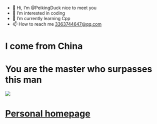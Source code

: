 - 👋 Hi, I’m @PeikingDuck nice to meet you
- 👀 I’m interested in coding
- 🌱 I’m currently learning Cpp 
- 📫 How to reach me 3363744647@qq.com

# I come from China


# You are the [](http://www.hit-counts.com/counter.php?t=MTQ0NTc4OA==) master who surpasses this man




![](https://s1.ax1x.com/2018/04/04/C9AddU.gif)


# [Personal homepage](https://www.luogu.com.cn/user/453463)

<!---
PeikingDuck/PeikingDuck is a ✨ special ✨ repository because its `README.md` (this file) appears on your GitHub profile.
You can click the Preview link to take a look at your changes.
--->
